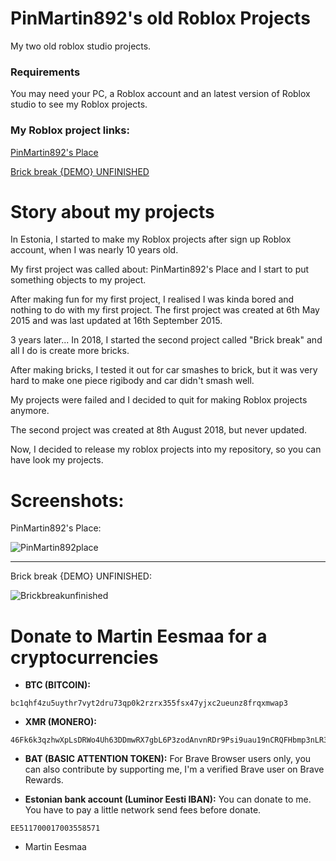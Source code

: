 # PinMartin892's old Roblox Projects

My two old roblox studio projects.

### Requirements

You may need your PC, a Roblox account and an latest version of Roblox studio to see my Roblox projects.

### My Roblox project links:

[PinMartin892's Place](https://www.roblox.com/games/245726991)

[Brick break {DEMO} UNFINISHED](https://www.roblox.com/games/2188828225)

# Story about my projects

In Estonia, I started to make my Roblox projects after sign up Roblox account, when I was nearly 10 years old. 

My first project was called about: PinMartin892's Place and I start to put something objects to my project.

After making fun for my first project, I realised I was kinda bored and nothing to do with my first project. The first project was created at 6th May 2015 and was last updated at 16th September 2015.

3 years later... In 2018, I started the second project called "Brick break" and all I do is create more bricks. 

After making bricks, I tested it out for car smashes to brick, but it was very hard to make one piece rigibody and car didn't smash well. 

My projects were failed and I decided to quit for making Roblox projects anymore.

The second project was created at 8th August 2018, but never updated.

Now, I decided to release my roblox projects into my repository, so you can have look my projects.

# Screenshots:

PinMartin892's Place:

![PinMartin892place](https://user-images.githubusercontent.com/88035011/206851630-fa2da1f8-4f97-4d21-b8b2-adfe71e139d1.png)

---

Brick break {DEMO} UNFINISHED:

![Brickbreakunfinished](https://user-images.githubusercontent.com/88035011/206851884-7a27db91-f23c-4e11-bf7a-4fd2636eacbe.png)

# Donate to Martin Eesmaa for a cryptocurrencies

- **BTC (BITCOIN):** 
```
bc1qhf4zu5uythr7vyt2dru73qp0k2rzrx355fsx47yjxc2ueunz8frqxmwap3
```
- **XMR (MONERO):** 
```
46Fk6k3qzhwXpLsDRWo4Uh63DDmwRX7gbL6P3zodAnvnRDr9Psi9uau19nCRQFHbmp3nLR3d5Ve8WRid71nuLZxAGygZ258
```
- **BAT (BASIC ATTENTION TOKEN):** For Brave Browser users only, you can also contribute by supporting me, I'm a verified Brave user on Brave Rewards.

- **Estonian bank account (Luminor Eesti IBAN):** You can donate to me. You have to pay a little network send fees before donate.
```
EE511700017003558571
```

- Martin Eesmaa
